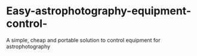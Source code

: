 # Easy-astrophotography-equipment-control-
A simple, cheap and portable solution to control equipment for astrophotography
